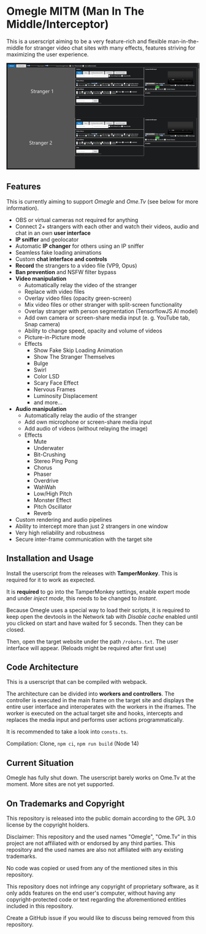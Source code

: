 # Omegle MITM (Man In The Middle/Interceptor)

This is a userscript aiming to be a very feature-rich and flexible man-in-the-middle for stranger video chat sites with many effects, features striving for maximizing the user experience. 

![UI Screenshot](static/screenshot.png)

## Features

This is currently aiming to support *Omegle* and *Ome.Tv* (see below for more information).

- OBS or virtual cameras not required for anything
- Connect 2+ strangers with each other and watch their videos, audio and chat in an own **user interface**
- **IP sniffer** and geolocator
- Automatic **IP changer** for others using an IP sniffer
- Seamless fake loading animations 
- Custom **chat interface and controls**
- **Record** the strangers to a video file (VP9, Opus)
- **Ban prevention** and NSFW filter bypass
- **Video manipulation**
  - Automatically relay the video of the stranger
  - Replace with video files
  - Overlay video files (opacity green-screen)
  - Mix video files or other stranger with split-screen functionality
  - Overlay stranger with person segmentation (TensorflowJS AI model)
  - Add own camera or screen-share media input (e. g. YouTube tab, Snap camera)
  - Ability to change speed, opacity and volume of videos
  - Picture-in-Picture mode
  - Effects
    - Show Fake Skip Loading Animation
    - Show The Stranger Themselves
    - Bulge
    - Swirl
    - Color LSD
    - Scary Face Effect
    - Nervous Frames
    - Luminosity Displacement
    - and more...
- **Audio manipulation**
    - Automatically relay the audio of the stranger 
    - Add own microphone or screen-share media input
    - Add audio of videos (without relaying the image)
    - Effects
      - Mute
      - Underwater
      - Bit-Crushing
      - Stereo Ping Pong
      - Chorus
      - Phaser
      - Overdrive
      - WahWah
      - Low/High Pitch
      - Monster Effect
      - Pitch Oscillator
      - Reverb
- Custom rendering and audio pipelines
- Ability to intercept more than just 2 strangers in one window
- Very high reliability and robustness
- Secure inter-frame communication with the target site

## Installation and Usage

Install the userscript from the releases with **TamperMonkey**. This is required for it to work as expected.

It is **required** to go into the TamperMonkey settings, enable expert mode and under *inject mode*, this needs to be changed to *Instant*.

Because Omegle uses a special way to load their scripts, it is required to keep open the devtools in the Network tab with *Disable cache* enabled until you clicked on start and have waited for 5 seconds. Then they can be closed.

Then, open the target website under the path `/robots.txt`. The user interface will appear. (Reloads might be required after first use)

## Code Architecture

This is a userscript that can be compiled with webpack.

The architecture can be divided into **workers and controllers**. The controller is executed in the main frame on the target site and displays the entire user interface and interoperates with the workers in the iframes.
The worker is executed on the actual target site and hooks, intercepts and replaces the media input and performs user actions programmatically.

It is recommended to take a look into `consts.ts`.

Compilation: Clone, `npm ci`, `npm run build` (Node 14)

## Current Situation

Omegle has fully shut down. The userscript barely works on Ome.Tv at the moment. More sites are not yet supported.

## On Trademarks and Copyright

This repository is released into the public domain according to the GPL 3.0 license by the copyright holders.

Disclaimer: This repository and the used names "Omegle", "Ome.Tv" in this project are not affiliated with or endorsed by any third parties. This repository and the used names are also not affiliated with any existing trademarks.

No code was copied or used from any of the mentioned sites in this repository.

This repository does not infringe any copyright of proprietary software, as it only adds features on the end user's computer, without having any copyright-protected code or text regarding the aforementioned entities included in this repository.

Create a GitHub issue if you would like to discuss being removed from this repository.
